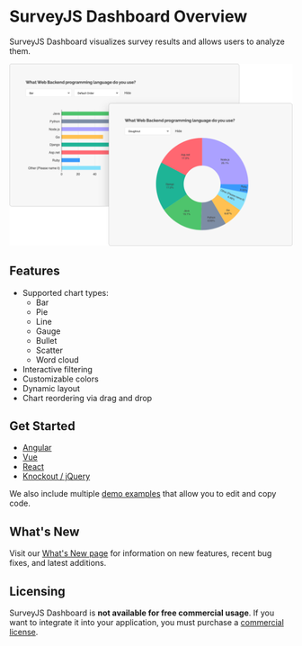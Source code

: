 # SurveyJS Dashboard Overview

SurveyJS Dashboard visualizes survey results and allows users to analyze them.

![SurveyJS Dashboard](images/survey-analytics-overview.png)

## Features

- Supported chart types:
  - Bar
  - Pie
  - Line
  - Gauge
  - Bullet
  - Scatter
  - Word cloud
- Interactive filtering
- Customizable colors
- Dynamic layout
- Chart reordering via drag and drop

## Get Started

- [Angular](/Documentation/Analytics?id=get-started-angular)
- [Vue](/Documentation/Analytics?id=get-started-vue)
- [React](/Documentation/Analytics?id=get-started-react)
- [Knockout / jQuery](/Documentation/Analytics?id=get-started-knockout-jquery)

We also include multiple [demo examples](/Examples/Analytics) that allow you to edit and copy code.

## What's New

Visit our [What's New page](/WhatsNew) for information on new features, recent bug fixes, and latest additions.

## Licensing

SurveyJS Dashboard is **not available for free commercial usage**. If you want to integrate it into your application, you must purchase a [commercial license](/Licenses#SurveyCreator).

